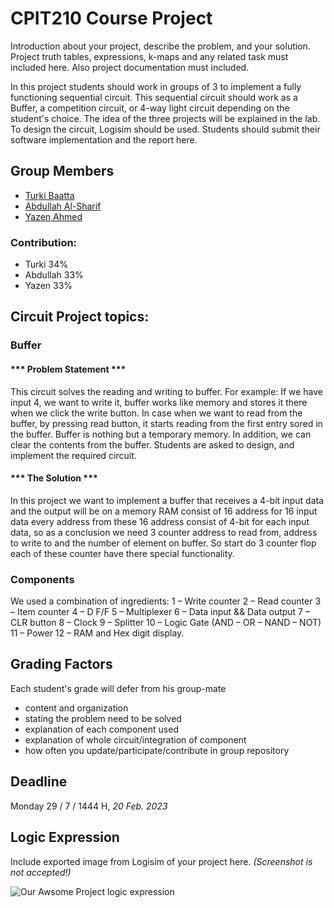 # CPIT210 Course Project
Introduction about your project, describe the problem, and your solution. Project truth tables, expressions, k-maps and any related task must included here. Also project documentation must included.

In this project students should work in groups of 3 to implement a fully functioning sequential circuit. This sequential circuit should work as a Buffer, a competition circuit, or 4-way light circuit depending on the student's choice. The idea of the three projects will be explained in the lab. To design the circuit, Logisim should be used. Students should submit their software implementation and the report here. 

## Group Members
[comment]: <> (each group memeber should write his first, middle and last name with link to his GitHub account)
- [Turki Baatta](https://github.com/TurkiBaatta)
- [Abdullah Al-Sharif](https://github.com/Abdullahalsharif21)
- [Yazen Ahmed](https://github.com/Yzn80)

[comment]: <> (Students should include the contribution percentage of each group member.)
[comment]: <> (Example:)
### Contribution:
- Turki 34%
- Abdullah 33%
- Yazen 33%

## Circuit Project topics:

[comment]: <> (Choose one of the following, your choice need to be accepted by Instructor)

### Buffer
#### *** Problem Statement ***
This circuit solves the reading and writing to buffer. For example: If we have input 4, we want to write it, buffer works like memory and stores it there when we click the write button. In case when we want to read from the buffer, by pressing read button, it starts reading from the first entry sored in the buffer. Buffer is nothing but a temporary memory. In addition, we can clear the contents from the buffer. Students are asked to design, and implement the required circuit.

#### *** The Solution ***
In this project we want to implement a buffer that receives a 4-bit input data and the output will be on a memory RAM consist of 16 address for 16 input data every address from these 16 address consist of 4-bit for each input data, so as a conclusion we need 3 counter address to read from, address to write to and the number of element on buffer. So start do 3 counter flop each of these counter have there special functionality.

### Components

We used a combination of ingredients:
1 – Write counter
2 – Read counter
3 – Item counter
4 – D F/F
5 – Multiplexer
6 – Data input && Data output
7 – CLR button
8 – Clock
9 – Splitter
10 – Logic Gate (AND – OR – NAND – NOT)
11 – Power
12 – RAM and Hex digit display.

## Grading Factors
Each student's grade will defer from his group-mate 
- content and organization
- stating the problem need to be solved
- explanation of each component used
- explanation of whole circuit/integration of component
- how often you update/participate/contribute in group repository

## Deadline
Monday 29 / 7 / 1444 H, *20 Feb. 2023*

## Logic Expression
Include exported image from Logisim of your project here. *(Screenshot is not accepted!)*

![Our Awsome Project logic expression](/images/logic-expression.png)

